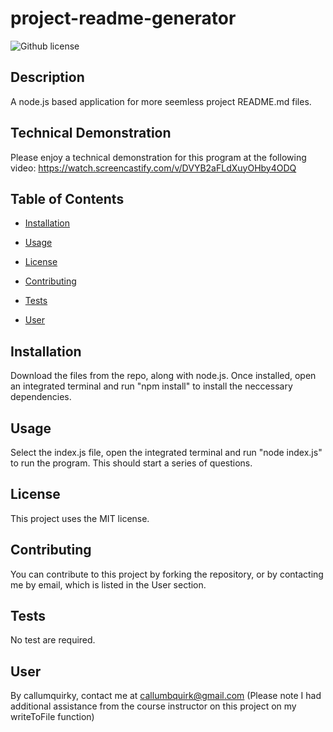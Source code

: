 # project-readme-generator
  ![Github license](https://img.shields.io/badge/license-MIT-blueviolet.svg)

  ## Description
  A node.js based application for more seemless project README.md files.
  
  ## Technical Demonstration
  
 Please enjoy a technical demonstration for this program at the following video: https://watch.screencastify.com/v/DVYB2aFLdXuyOHby4ODQ

  ## Table of Contents

  * [Installation](#installation)

  * [Usage](#usage)

  * [License](#license)

  * [Contributing](#contributing)

  * [Tests](#tests)

  * [User](#user)

  ## Installation

  Download the files from the repo, along with node.js. Once installed, open an integrated terminal and run "npm install" to install the neccessary dependencies.

  ## Usage

  Select the index.js file, open the integrated terminal and run "node index.js" to run the program. This should start a series of questions.

  ## License
  
  This project uses the MIT license.

  ## Contributing

  You can contribute to this project by forking the repository, or by contacting me by email, which is listed in the User section.

  ## Tests
  No test are required.

  ## User
  
  By callumquirky, contact me at callumbquirk@gmail.com
  (Please note I had additional assistance from the course instructor on this project on my writeToFile function)
